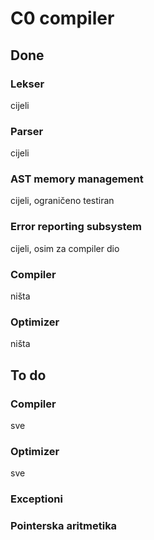# C0 compiler

## Done 
### Lekser
cijeli
### Parser
cijeli
### AST memory management
cijeli, ograničeno testiran
### Error reporting subsystem
cijeli, osim za compiler dio
### Compiler
ništa
### Optimizer
ništa


## To do
### Compiler
sve
### Optimizer
sve 
### Exceptioni
### Pointerska aritmetika

